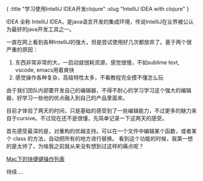 {
    :title "学习使用IntelliJ IDEA开发clojure"
    :slug "IntelliJ IDEA with clojure"
}

IDEA 全称 IntelliJ IDEA，是java语言开发的集成环境，传说IntelliJ在业界被公认为最好的java开发工具之一。

一直在网上看到各种IntelliJ的强大，但是尝试使用好几次都放弃了。基于两个很严重的原因：
1. 东西非常非常的大，一启动就很耗资源，感觉很慢，不如sublime text, vscode, emacs用着爽快
2. 感觉操作各种复杂，高级特性太多，不看教程完全摸不懂怎么玩

由于我们团队内部要开发自己的编辑器，不得不耐心的学习学习这个强大的编辑器，好学习一些他的优点融入到自己的产品里面来。

目前才体验了两天的时间，只是基础的感受到了一些编辑能力，不过更多的魅力来自于cursive。不过现在还不是很懂，先简单记录一下这两天的感受。

首先感受最深的是，对重构的优越支持。可以在一个文件中编辑某个函数，或者某个 class 的方法，自动把所有的地方进行替换。 看到这个功能的时候，我第一想的是太帅了，为啥我之前就从来没有想到过这样的痛点呢？



[Mac下的快捷键操作列表](https://resources.jetbrains.com/storage/products/intellij-idea/docs/IntelliJIDEA_ReferenceCard.pdf)

待续....